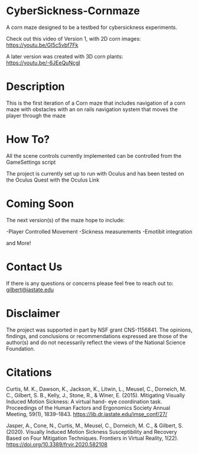# CyberSickness-Cornmaze
A corn maze designed to be a testbed for cybersickness experiments.

Check out this video of Version 1, with 2D corn images: https://youtu.be/GI5c5vbf7Fk

A later version was created with 3D corn plants: https://youtu.be/-6JEeQuNcgI

# Description

This is the first iteration of a Corn maze that includes navigation of a corn maze with obstacles with an on rails navigation system that moves the player through the maze

# How To?

All the scene controls currently implemented can be controlled from the GameSettings script

The project is currently set up to run with Oculus and has been tested on the Oculus Quest with the Oculus Link

# Coming Soon

The next version(s) of the maze hope to include:

-Player Controlled Movement
-Sickness measurements
-Emotibit integration

and More!

# Contact Us

If there is any questions or concerns please feel free to reach out to: gilbert@iastate.edu

# Disclaimer

The project was supported in part by NSF grant CNS-1156841. The opinions, findings, and conclusions or recommendations expressed are those of the author(s) and do not necessarily reflect the views of the National Science Foundation.

# Citations
Curtis, M. K., Dawson, K., Jackson, K., Litwin, L., Meusel, C., Dorneich, M. C., Gilbert, S. B., Kelly, J., Stone, R., & Winer, E. (2015). Mitigating Visually Induced Motion Sickness: A virtual hand- eye coordination task. Proceedings of the Human Factors and Ergonomics Society Annual Meeting, 59(1), 1839–1843. https://lib.dr.iastate.edu/imse_conf/27/

Jasper, A., Cone, N., Curtis, M., Meusel, C., Dorneich, M. C., & Gilbert, S. (2020). Visually Induced Motion Sickness Susceptibility and Recovery Based on Four Mitigation Techniques. Frontiers in Virtual Reality, 1(22). https://doi.org/10.3389/frvir.2020.582108
